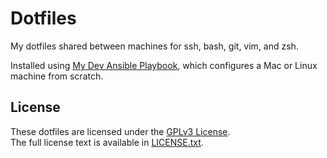 # Dotfiles

My dotfiles shared between machines for ssh, bash, git, vim, and zsh.

Installed using [My Dev Ansible Playbook](https://github.com/caycehouse/dev-playbook), which configures a Mac or Linux machine from scratch.

## License

These dotfiles are licensed under the [GPLv3 License](https://en.wikipedia.org/wiki/GNU_General_Public_License).  
The full license text is available in [LICENSE.txt](https://github.com/caycehouse/dotfiles/blob/master/LICENSE.txt).
